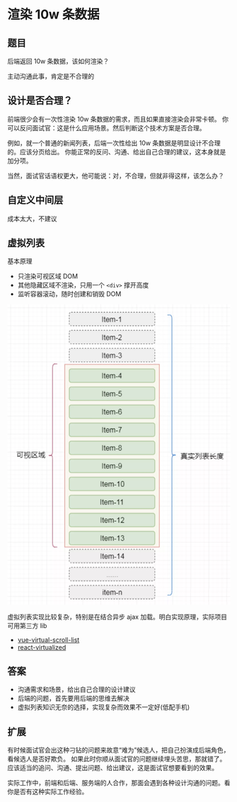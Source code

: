 # 渲染 10w 条数据

## 题目

后端返回 10w 条数据，该如何渲染？

主动沟通此事，肯定是不合理的

## 设计是否合理？

前端很少会有一次性渲染 10w 条数据的需求，而且如果直接渲染会非常卡顿。
你可以反问面试官：这是什么应用场景。然后判断这个技术方案是否合理。

例如，就一个普通的新闻列表，后端一次性给出 10w 条数据是明显设计不合理的。应该分页给出。
你能正常的反问、沟通、给出自己合理的建议，这本身就是加分项。

当然，面试官话语权更大，他可能说：对，不合理，但就非得这样，该怎么办？

## 自定义中间层

成本太大，不建议

## 虚拟列表

基本原理
- 只渲染可视区域 DOM
- 其他隐藏区域不渲染，只用一个 `<div>` 撑开高度
- 监听容器滚动，随时创建和销毁 DOM

![](./img/虚拟列表.png)

虚拟列表实现比较复杂，特别是在结合异步 ajax 加载。明白实现原理，实际项目可用第三方 lib
- [vue-virtual-scroll-list](https://www.npmjs.com/package/vue-virtual-scroll-list)
- [react-virtualized](https://www.npmjs.com/package/react-virtualized)

## 答案

- 沟通需求和场景，给出自己合理的设计建议
- 后端的问题，首先要用后端的思维去解决
- 虚拟列表知识无奈的选择，实现复杂而效果不一定好(低配手机)

## 扩展

有时候面试官会出这种刁钻的问题来故意“难为”候选人，把自己扮演成后端角色，看候选人是否好欺负。
如果此时你顺从面试官的问题继续埋头苦思，那就错了。应该适当的追问、沟通、提出问题、给出建议，这是面试官想要看到的效果。

实际工作中，前端和后端、服务端的人合作，那面会遇到各种设计沟通的问题。看你是否有这种实际工作经验。
